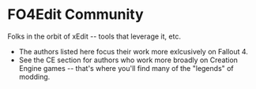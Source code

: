 # FO4Edit Community

Folks in the orbit of xEdit -- tools that leverage it, etc.

- The authors listed here focus their work more exlcusively on Fallout 4.
- See the CE section for authors who work more broadly on Creation Engine games -- that's where you'll find many of the "legends" of modding.